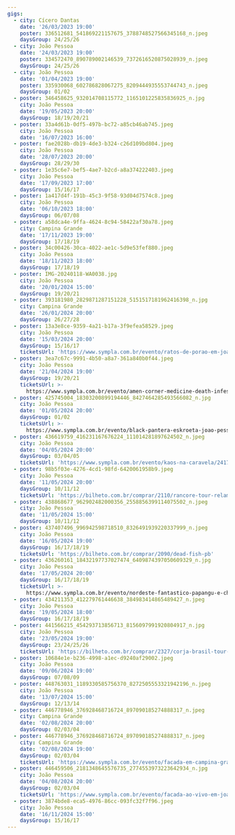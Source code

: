 ```yaml
---
gigs:
  - city: Cícero Dantas
    date: '26/03/2023 19:00'
    poster: 336512681_541869221157675_3788748527566345168_n.jpeg
    daysGroup: 24/25/26
  - city: João Pessoa
    date: '24/03/2023 19:00'
    poster: 334572470_890789002146539_7372616520875028939_n.jpeg
    daysGroup: 24/25/26
  - city: João Pessoa
    date: '01/04/2023 19:00'
    poster: 335930068_602786828067275_8209444935553744743_n.jpeg
    daysGroup: 01/02
  - poster: 346458625_932014708115772_1165101225835836925_n.jpg
    city: João Pessoa
    date: '19/05/2023 20:00'
    daysGroup: 18/19/20/21
  - poster: 33a4d61b-0df5-497b-bc72-a85cb46ab745.jpeg
    city: João Pessoa
    date: '16/07/2023 16:00'
  - poster: fae2028b-db19-4de3-b324-c26d109bd804.jpeg
    city: João Pessoa
    date: '28/07/2023 20:00'
    daysGroup: 28/29/30
  - poster: 1e35c6e7-bef5-4ae7-b2cd-a8a374222403.jpeg
    city: João Pessoa
    date: '17/09/2023 17:00'
    daysGroup: 15/16/17
  - poster: 1a417d4f-191b-45c3-9f58-93d04d7574c8.jpeg
    city: João Pessoa
    date: '06/10/2023 18:00'
    daysGroup: 06/07/08
  - poster: a58dca4e-9ffa-4624-8c94-58422af30a78.jpeg
    city: Campina Grande
    date: '17/11/2023 19:00'
    daysGroup: 17/18/19
  - poster: 34c00426-30ca-4022-ae1c-5d9e53fef880.jpeg
    city: João Pessoa
    date: '18/11/2023 18:00'
    daysGroup: 17/18/19
  - poster: IMG-20240118-WA0038.jpg
    city: João Pessoa
    date: '20/01/2024 15:00'
    daysGroup: 19/20/21
  - poster: 393181980_2829871287151228_5151517181962416398_n.jpg
    city: Campina Grande
    date: '26/01/2024 20:00'
    daysGroup: 26/27/28
  - poster: 13a3e8ce-9359-4a21-b17a-3f9efea58529.jpeg
    city: João Pessoa
    date: '15/03/2024 20:00'
    daysGroup: 15/16/17
    ticketsUrl: 'https://www.sympla.com.br/evento/ratos-de-porao-em-joao-pessoa/2329723'
  - poster: 3ea7c67c-9991-4b50-a8a7-361a840b0f44.jpeg
    city: João Pessoa
    date: '21/04/2024 19:00'
    daysGroup: 19/20/21
    ticketsUrl: >-
      https://www.sympla.com.br/evento/amen-corner-medicine-death-infested-blood-e-sodoma/2360774
  - poster: 425745004_18303200899194446_8427464285493566082_n.jpg
    city: João Pessoa
    date: '01/05/2024 20:00'
    daysGroup: 01/02
    ticketsUrl: >-
      https://www.sympla.com.br/evento/black-pantera-eskroeta-joao-pessoa-pb-vila-do-porto/2307154
  - poster: 436619759_416231167676224_111014281897624502_n.jpeg
    city: João Pessoa
    date: '04/05/2024 20:00'
    daysGroup: 03/04/05
    ticketsUrl: 'https://www.sympla.com.br/evento/kaos-na-caravela/2417525'
  - poster: 98b5f03e-4276-4cd1-98fd-6420061958b9.jpeg
    city: João Pessoa
    date: '11/05/2024 20:00'
    daysGroup: 10/11/12
    ticketsUrl: 'https://bilheto.com.br/comprar/2110/rancore-tour-relampago'
  - poster: 438868677_962902482000356_2558856399114075502_n.jpeg
    city: João Pessoa
    date: '11/05/2024 15:00'
    daysGroup: 10/11/12
  - poster: 437407496_996942598718510_8326491939220337999_n.jpeg
    city: João Pessoa
    date: '16/05/2024 19:00'
    daysGroup: 16/17/18/19
    ticketsUrl: 'https://bilheto.com.br/comprar/2090/dead-fish-pb'
  - poster: 436260161_18432197737027474_6409874397050609329_n.jpg
    city: João Pessoa
    date: '17/05/2024 20:00'
    daysGroup: 16/17/18/19
    ticketsUrl: >-
      https://www.sympla.com.br/evento/nordeste-fantastico-papangu-e-chico-correa/2459560
  - poster: 434211353_412279761446638_384983414865489427_n.jpeg
    city: João Pessoa
    date: '19/05/2024 18:00'
    daysGroup: 16/17/18/19
  - poster: 441566215_454293713856713_8156097991920804917_n.jpg
    city: João Pessoa
    date: '23/05/2024 19:00'
    daysGroup: 23/24/25/26
    ticketsUrl: 'https://bilheto.com.br/comprar/2327/corja-brasil-tour-2024'
  - poster: 10684e1e-b236-4998-a1ec-d9240af29002.jpeg
    city: João Pessoa
    date: '09/06/2024 19:00'
    daysGroup: 07/08/09
  - poster: 448763031_1189330585756370_8272505553321942196_n.jpeg
    city: João Pessoa
    date: '13/07/2024 15:00'
    daysGroup: 12/13/14
  - poster: 446778946_376928468716724_897090185274888317_n.jpeg
    city: Campina Grande
    date: '02/08/2024 20:00'
    daysGroup: 02/03/04
  - poster: 446778946_376928468716724_897090185274888317_n.jpeg
    city: Campina Grande
    date: '02/08/2024 19:00'
    daysGroup: 02/03/04
    ticketsUrl: 'https://www.sympla.com.br/evento/facada-em-campina-grande/2459259'
  - poster: 446459506_2181348645576735_2774553973223642934_n.jpg
    city: João Pessoa
    date: '04/08/2024 20:00'
    daysGroup: 02/03/04
    ticketsUrl: 'https://www.sympla.com.br/evento/facada-ao-vivo-em-joao-pessoa/2485644'
  - poster: 3874bde8-eca5-4976-86cc-093fc32f7f96.jpeg
    city: João Pessoa
    date: '16/11/2024 15:00'
    daysGroup: 15/16/17
---
```


